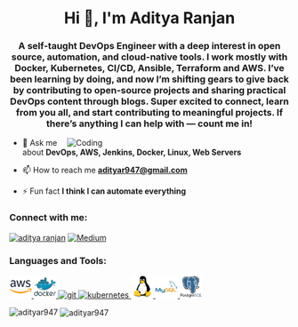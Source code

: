 <h1 align="center">Hi 👋, I'm Aditya Ranjan</h1>
<h3 align="center">A self-taught DevOps Engineer with a deep interest in open source, automation, and cloud-native tools. I work mostly with Docker, Kubernetes, CI/CD, Ansible, Terraform and AWS. I’ve been learning by doing, and now I’m shifting gears to give back by contributing to open-source projects and sharing practical DevOps content through blogs. Super excited to connect, learn from you all, and start contributing to meaningful projects. If there’s anything I can help with — count me in!</h3>
<img align="right" alt="Coding" width="400" src="https://cdn.dribbble.com/users/1162077/screenshots/3848914/programmer.gif">
 

- 💬 Ask me about **DevOps, AWS, Jenkins, Docker, Linux, Web Servers**

- 📫 How to reach me **adityar947@gmail.com**

- ⚡ Fun fact **I think I can automate everything**

<h3 align="left">Connect with me:</h3>
<p align="left">
<a href="https://linkedin.com/in/adityar947" target="blank"><img align="center" src="https://raw.githubusercontent.com/rahuldkjain/github-profile-readme-generator/master/src/images/icons/Social/linked-in-alt.svg" alt="aditya ranjan" height="30" width="40" /></a>
<a href="https://medium.com/@adityar947" target="_blank"><img align="center" src="https://images.seeklogo.com/logo-png/34/1/medium-logo-png_seeklogo-347160.png" alt="Medium" height="30" width="40" /></a>
<!-- <a href="https://www.codechef.com/users/adityar947" target="blank"><img align="center" src="https://cdn.jsdelivr.net/npm/simple-icons@3.1.0/icons/codechef.svg" alt="adityar947" height="30" width="40" /></a>
<a href="https://www.hackerrank.com/adityar947" target="blank"><img align="center" src="https://raw.githubusercontent.com/rahuldkjain/github-profile-readme-generator/master/src/images/icons/Social/hackerrank.svg" alt="adityar947" height="30" width="40" /></a>
<a href="https://codeforces.com/profile/adityar947" target="blank"><img align="center" src="https://raw.githubusercontent.com/rahuldkjain/github-profile-readme-generator/master/src/images/icons/Social/codeforces.svg" alt="adityar947" height="30" width="40" /></a>
<a href="https://www.leetcode.com/adityar947" target="blank"><img align="center" src="https://raw.githubusercontent.com/rahuldkjain/github-profile-readme-generator/master/src/images/icons/Social/leet-code.svg" alt="adityar947" height="30" width="40" /></a>
<a href="https://auth.geeksforgeeks.org/user/adityar947" target="blank"><img align="center" src="https://raw.githubusercontent.com/rahuldkjain/github-profile-readme-generator/master/src/images/icons/Social/geeks-for-geeks.svg" alt="adityar947" height="30" width="40" /></a>
</p> -->

<h3 align="left">Languages and Tools:</h3>
<p align="left"> <a href="https://aws.amazon.com" target="_blank" rel="noreferrer"> <img src="https://raw.githubusercontent.com/devicons/devicon/master/icons/amazonwebservices/amazonwebservices-original-wordmark.svg" alt="aws" width="40" height="40"/> </a> <a href="https://www.docker.com/" target="_blank" rel="noreferrer"> <img src="https://raw.githubusercontent.com/devicons/devicon/master/icons/docker/docker-original-wordmark.svg" alt="docker" width="40" height="40"/> </a> <a href="https://git-scm.com/" target="_blank" rel="noreferrer"> <img src="https://www.vectorlogo.zone/logos/git-scm/git-scm-icon.svg" alt="git" width="40" height="40"/> </a> <a href="https://kubernetes.io" target="_blank" rel="noreferrer"> <img src="https://www.vectorlogo.zone/logos/kubernetes/kubernetes-icon.svg" alt="kubernetes" width="40" height="40"/> </a> <a href="https://www.linux.org/" target="_blank" rel="noreferrer"> <img src="https://raw.githubusercontent.com/devicons/devicon/master/icons/linux/linux-original.svg" alt="linux" width="40" height="40"/> </a> <a href="https://www.mysql.com/" target="_blank" rel="noreferrer"> <img src="https://raw.githubusercontent.com/devicons/devicon/master/icons/mysql/mysql-original-wordmark.svg" alt="mysql" width="40" height="40"/> </a> <a href="https://www.postgresql.org" target="_blank" rel="noreferrer"> <img src="https://raw.githubusercontent.com/devicons/devicon/master/icons/postgresql/postgresql-original-wordmark.svg" alt="postgresql" width="40" height="40"/> </a> </p>

<p><img align="left" src="https://github-readme-stats.vercel.app/api/top-langs?username=adityar947&show_icons=true&locale=en&layout=compact" alt="adityar947" /></p>

<p>&nbsp;<img align="center" src="https://github-readme-stats.vercel.app/api?username=adityar947&show_icons=true&locale=en" alt="adityar947" /></p>
